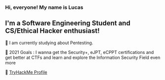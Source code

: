 ### **Hi, everyone! My name is Lucas**

## I'm a Software Engineering Student and CS/Ethical Hacker enthusiast! 

🧐 I am currently studying about Pentesting.

:dart: 2021 Goals : I wanna get the Security+, eJPT, eCPPT certifications and get better at CTFs and learn and explore the Information Security Field even more

:space_invader: [TryHackMe Profile](https://tryhackme.com/p/lucastb)
